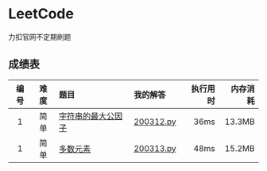 # LeetCode
力扣官网不定期刷题
## 成绩表
| 编号 | 难度 | 题目 | 我的解答 | 执行用时 | 内存消耗 |
|:----:|:----:|:-----|:---------|---------:|---------:|
|1|简单|[字符串的最大公因子](https://leetcode-cn.com/problems/greatest-common-divisor-of-strings/)|[200312.py](Code/200312.py)|36ms|13.3MB|
|1|简单|[多数元素](https://leetcode-cn.com/problems/majority-element/)|[200313.py](Code/200313.py)|48ms|15.2MB|